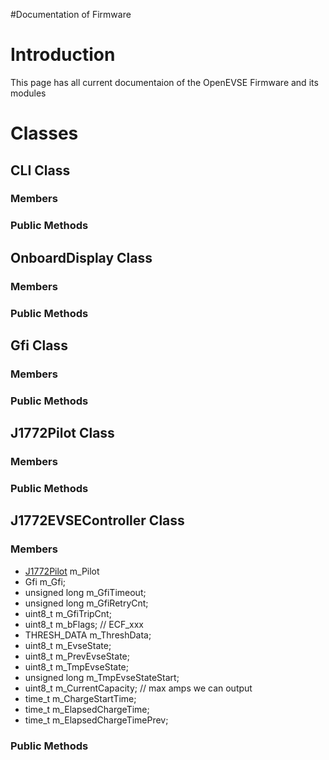 #Documentation of Firmware

# Introduction #

This page has all current documentaion of the OpenEVSE Firmware and its modules

# Classes #

## CLI Class ##
### Members ###
### Public Methods ###

## OnboardDisplay Class ##
### Members ###
### Public Methods ###

## Gfi Class ##
### Members ###
### Public Methods ###

## J1772Pilot Class ##
### Members ###
### Public Methods ###

## J1772EVSEController Class ##
### Members ###
  * [J1772Pilot](FirmwareDocumentation#J1772Pilot_Class.md) m\_Pilot
  * Gfi m\_Gfi;
  * unsigned long m\_GfiTimeout;
  * unsigned long m\_GfiRetryCnt;
  * uint8\_t m\_GfiTripCnt;
  * uint8\_t m\_bFlags; // ECF\_xxx
  * THRESH\_DATA m\_ThreshData;
  * uint8\_t m\_EvseState;
  * uint8\_t m\_PrevEvseState;
  * uint8\_t m\_TmpEvseState;
  * unsigned long m\_TmpEvseStateStart;
  * uint8\_t m\_CurrentCapacity; // max amps we can output
  * time\_t m\_ChargeStartTime;
  * time\_t m\_ElapsedChargeTime;
  * time\_t m\_ElapsedChargeTimePrev;
### Public Methods ###
